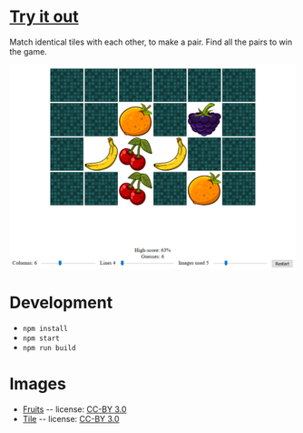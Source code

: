 # [Try it out](https://nbpt.eu/games/pair/) #

Match identical tiles with each other, to make a pair. Find all the pairs to win the game.

![Screenshot](images/screenshot.png)

# Development #

- `npm install`
- `npm start`
- `npm run build`


# Images #

- [Fruits](http://opengameart.org/content/fruit-icons-redo) -- license: [CC-BY 3.0](https://creativecommons.org/licenses/by/3.0/)
- [Tile](http://opengameart.org/content/tile) -- license: [CC-BY 3.0](https://creativecommons.org/licenses/by/3.0/)
